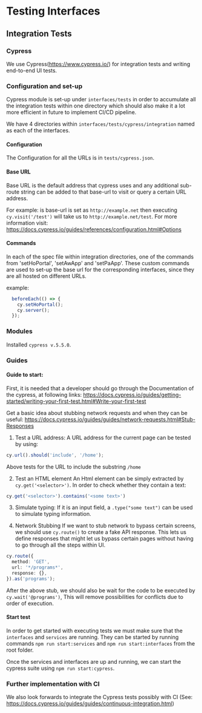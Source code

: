 # Testing Interfaces

## Integration Tests

### Cypress

We use Cypress(<https://www.cypress.io/>) for integration tests and writing end-to-end UI tests.

### Configuration and set-up
Cypress module is set-up under `interfaces/tests` in order to accumulate all the integration tests within one directory which should also make it a lot more efficient in future to implement CI/CD pipeline.

We have 4 directories within  `interfaces/tests/cypress/integration` named as each of the interfaces.

#### Configuration
The Configuration for all the URLs is in  `tests/cypress.json`.

#### Base URL
Base URL is the default address that cypress uses and any additional sub-route string can be added to that base-url to visit or query a certain URL address.

For example: is base-url is set as `http://example.net` then executing `cy.visit('/test')` will take us to `http://example.net/test`. For more information visit: <https://docs.cypress.io/guides/references/configuration.html#Options>

#### Commands

In each of the spec file within integration directories, one of the commands from 'setHoPortal', 'setAwApp' and 'setPaApp'. These custom commands are used to set-up the base url for the corresponding interfaces, since they are all hosted on different URLs.

example:
```ts
  beforeEach(() => {
    cy.setHoPortal();
    cy.server();
  });
```

### Modules
Installed `cypress v.5.5.0`.

### Guides
#### Guide to start:
First, it is needed that a developer should go through the Documentation of the cypress, at following links:
<https://docs.cypress.io/guides/getting-started/writing-your-first-test.html#Write-your-first-test>

Get a basic idea about stubbing network requests and when they can be useful:
<https://docs.cypress.io/guides/guides/network-requests.html#Stub-Responses>

1. Test a URL address:
A URL address for the current page can be tested by using:
```ts
cy.url().should('include', '/home');
```
Above tests for the URL to include the substring `/home`

2. Test an HTML element
An Html element can be simply extracted by `cy.get('<selector>')`. In order to check whether they contain a text:
```ts
cy.get('<selector>').contains('<some text>')
```

3. Simulate typing:
If it is an input field, a `.type("some text")` can be used to simulate typing information.

4. Network Stubbing
If we want to stub network to bypass certain screens, we should use `cy.route()` to create a fake API response. This lets us define responses that might let us bypass certain pages without having to go through all the steps within UI.
```ts
cy.route({
  method: 'GET',
  url: '*/programs*',
  response: {},
}).as('programs');
```
After the above stub, we should also be wait for the code to be executed by `cy.wait('@programs')`, This will remove possibilities for conflicts due to order of execution.

#### Start test
In order to get started with executing tests we must make sure that the `interfaces` and `services` are running. They can be started by running commands `npm run start:services` and `npm run start:interfaces` from the root folder.

Once the services and interfaces are up and running, we can start the cypress suite using `npm run start:cypress`.


### Further implementation with CI
We also look forwards to integrate the Cypress tests possibly with CI (See: <https://docs.cypress.io/guides/guides/continuous-integration.html>)
